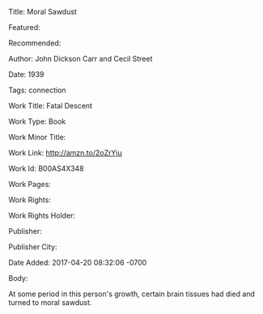 Title: Moral Sawdust

Featured: 

Recommended: 

Author: John Dickson Carr and Cecil Street

Date: 1939

Tags: connection

Work Title: Fatal Descent

Work Type: Book

Work Minor Title:  

Work Link: http://amzn.to/2oZrYju

Work Id:  B00AS4X348

Work Pages:  

Work Rights:  

Work Rights Holder:  

Publisher:  

Publisher City:  

Date Added: 2017-04-20 08:32:06 -0700

Body:

At some period in this person's growth, certain brain tissues had died and turned to moral sawdust.


